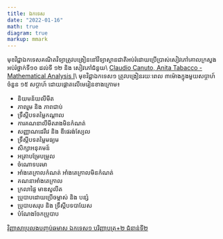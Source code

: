 ```yaml
---
title: ឯកទេស
date: "2022-01-16"
math: true
diagram: true
markup: mmark
---
```

មុខវិជ្ជាឯកទេសគណិតវិទ្យាត្រូវបង្រៀននៅវិទ្យាស្ថានជាតិអប់រំដោយប្រើប្រាស់សៀវភៅគោលក្រសួងអប់រំថ្នាក់ទី១០ ដល់ទី ១២ និង សៀវភៅជំនួយ\\
<a href="https://monyrattanak-nie.netlify.com/files/(Unitext) Claudio Canuto_ Anita Tabacco - Mathematical Analysis. 1-Springer.pdf" target="_blank"> Claudio Canuto, Anita Tabacco - Mathematical Analysis I</a>\\
មុខវិជ្ជាឯកទេស១ ត្រូវបង្រៀនរយៈពេល ៣ម៉ោងក្នុងមួយសប្តាហ៍ ចំនួន ១៥ សប្តាហ៍ ដោយផ្តោតលើមេរៀនខាងក្រោម៖
 - និយមន័យលីមីត
 - ភាពរួម និង ភាពជាប់
 - ទ្រឹស្តីបទតម្លៃកណ្តាល
 - ការគណនាលីមីតរាងមិនកំណត់
 - សញ្ញាណដេរីវេ និង ឌីផេរង់ស្យែល
 - ទ្រឹស្តីបទតម្លៃមធ្យម
 - សិក្សាអនុគមន៍
 - អត្រាបម្រែបម្រួល
 - ចំណោទបរមា
 - អាំងតេក្រាលកំណត់ អាំងតេក្រាលមិនកំណត់
 - គណនាអាំងតេក្រាល
 - ក្រលាផ្ទៃ មាឌសូលីត
 - ប្រូបាបដោយប្រើចម្លាស់ និង បន្សំ
 - ប្រូបាបសរុប និង ទ្រឹស្តីបទបាយែស
 - បំណែងចែកប្រូបាប

<a href="https://monyrattanak-nie.netlify.com/files/math1_NIE2.pdf" target="_blank"> វិញ្ញាសាប្រលងបញ្ចប់ឆមាស ឯកទេស១ បរិញ្ញាបត្រ+២ ជំនាន់ទី២</a>
